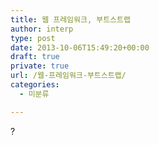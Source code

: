 ```yaml
---
title: 웹 프레임워크, 부트스트랩
author: interp
type: post
date: 2013-10-06T15:49:20+00:00
draft: true
private: true
url: /웹-프레임워크-부트스트랩/
categories:
  - 미분류

---
```

?